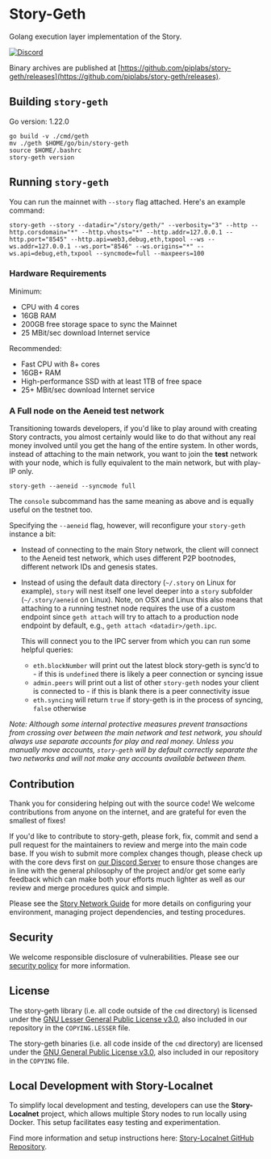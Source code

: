 # Story-Geth

Golang execution layer implementation of the Story.

[![Discord](https://img.shields.io/badge/discord-join%20chat-blue.svg)](https://discord.gg/StoryProtocol )

Binary archives are published at [https://github.com/piplabs/story-geth/releases](https://github.com/piplabs/story-geth/releases).

## Building `story-geth`

Go version: 1.22.0

```shell
go build -v ./cmd/geth
mv ./geth $HOME/go/bin/story-geth
source $HOME/.bashrc
story-geth version
```

## Running `story-geth`

You can run the mainnet with `--story` flag attached. Here's an example command:

```shell
story-geth --story --datadir="/story/geth/" --verbosity="3" --http --http.corsdomain="*" --http.vhosts="*" --http.addr=127.0.0.1 --http.port="8545" --http.api=web3,debug,eth,txpool --ws --ws.addr=127.0.0.1 --ws.port="8546" --ws.origins="*" --ws.api=debug,eth,txpool --syncmode=full --maxpeers=100
```

### Hardware Requirements

Minimum:

* CPU with 4 cores
* 16GB RAM
* 200GB free storage space to sync the Mainnet
* 25 MBit/sec download Internet service

Recommended:

* Fast CPU with 8+ cores
* 16GB+ RAM
* High-performance SSD with at least 1TB of free space
* 25+ MBit/sec download Internet service

### A Full node on the Aeneid test network

Transitioning towards developers, if you'd like to play around with creating Story
contracts, you almost certainly would like to do that without any real money involved until
you get the hang of the entire system. In other words, instead of attaching to the main
network, you want to join the **test** network with your node, which is fully equivalent to
the main network, but with play-IP only.

```shell
story-geth --aeneid --syncmode full
```

The `console` subcommand has the same meaning as above and is equally
useful on the testnet too.

Specifying the `--aeneid` flag, however, will reconfigure your `story-geth` instance a bit:

* Instead of connecting to the main Story network, the client will connect to the Aeneid
   test network, which uses different P2P bootnodes, different network IDs and genesis
   states.
* Instead of using the default data directory (`~/.story` on Linux for example), `story`
   will nest itself one level deeper into a `story` subfolder (`~/.story/aeneid` on
   Linux). Note, on OSX and Linux this also means that attaching to a running testnet node
   requires the use of a custom endpoint since `geth attach` will try to attach to a
   production node endpoint by default, e.g., `geth attach <datadir>/geth.ipc`.

  This will connect you to the IPC server from which you can run some helpful queries:
  * `eth.blockNumber` will print out the latest block story-geth is sync’d to - if this is `undefined` there is likely a peer connection or syncing issue
  * `admin.peers` will print out a list of other `story-geth` nodes your client is connected to - if this is blank there is a peer connectivity issue
  * `eth.syncing` will return `true` if story-geth is in the process of syncing, `false` otherwise

*Note: Although some internal protective measures prevent transactions from
crossing over between the main network and test network, you should always
use separate accounts for play and real money. Unless you manually move
accounts, `story-geth` will by default correctly separate the two networks and will not make any
accounts available between them.*

## Contribution

Thank you for considering helping out with the source code! We welcome contributions
from anyone on the internet, and are grateful for even the smallest of fixes!

If you'd like to contribute to story-geth, please fork, fix, commit and send a pull request
for the maintainers to review and merge into the main code base. If you wish to submit
more complex changes though, please check up with the core devs first on [our Discord Server](https://discord.gg/StoryProtocol)
to ensure those changes are in line with the general philosophy of the project and/or get
some early feedback which can make both your efforts much lighter as well as our review
and merge procedures quick and simple.

Please see the [Story Network Guide](https://docs.story.foundation/docs/story-network#/) for more details on configuring your environment, managing project dependencies, and testing procedures.

## Security

We welcome responsible disclosure of vulnerabilities. Please see our [security policy](SECURITY.md) for more information.

## License

The story-geth library (i.e. all code outside of the `cmd` directory) is licensed under the
[GNU Lesser General Public License v3.0](https://www.gnu.org/licenses/lgpl-3.0.en.html),
also included in our repository in the `COPYING.LESSER` file.

The story-geth binaries (i.e. all code inside of the `cmd` directory) are licensed under the
[GNU General Public License v3.0](https://www.gnu.org/licenses/gpl-3.0.en.html), also
included in our repository in the `COPYING` file.

## Local Development with Story-Localnet

To simplify local development and testing, developers can use the **Story-Localnet** project, which allows multiple Story nodes to run locally using Docker. This setup facilitates easy testing and experimentation.

Find more information and setup instructions here:
[Story-Localnet GitHub Repository](https://github.com/piplabs/story-localnet).
